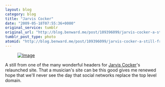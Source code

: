 ```yaml
---
layout: blog
category: blog
title: "Jarvis Cocker"
date: "2009-05-18T07:55:36+0000"
original_service: tumblr
original_url: "http://blog.benward.me/post/109396099/jarvis-cocker-a-still-from-one-of-the-many"
tumblr_post_type: photo
atomid: "http://blog.benward.me/post/109396099/jarvis-cocker-a-still-from-one-of-the-many"
---
```

<figure class="photo">
  <a href="http://jarviscocker.net"><img src="http://benward.me/res/tumblr/media/109396099/0.jpg" alt="Image"></a>
</figure>

A still from one of the many wonderful headers for [Jarvis Cocker](http://jarviscocker.net)'s relaunched site. That a musician's site can be this good gives me renewed hope that we'll never see the day that social networks replace the top level domain.